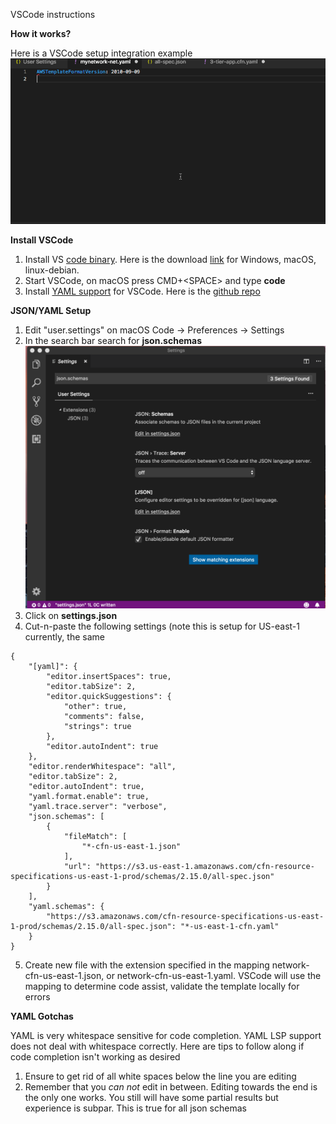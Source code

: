 VSCode instructions 

**How it works?**

Here is a VSCode setup integration example
![VSCode](docs/images/VSCode.gif)

**Install VSCode**

1. Install VS [code binary](https://code.visualstudio.com/). Here is the download [link](https://code.visualstudio.com/Download) for Windows, macOS, linux-debian.
2. Start VSCode, on macOS press CMD+&lt;SPACE&gt; and type __code__
3. Install [YAML support](https://marketplace.visualstudio.com/items?itemName=redhat.vscode-yaml) for VSCode. Here is the [github repo](https://github.com/redhat-developer/vscode-yaml)

**JSON/YAML Setup**

1. Edit "user.settings" on macOS Code -> Preferences -> Settings
2. In the search bar search for __json.schemas__ ![VS-Code-Setup](docs/images/VS-JsonSettings.png)
3. Click on __settings.json__
4. Cut-n-paste the following settings (note this is setup for US-east-1 currently, the same 
```
{
    "[yaml]": {
        "editor.insertSpaces": true,
        "editor.tabSize": 2,
        "editor.quickSuggestions": {
            "other": true,
            "comments": false,
            "strings": true
        },
        "editor.autoIndent": true
    },
    "editor.renderWhitespace": "all",
    "editor.tabSize": 2,
    "editor.autoIndent": true,
    "yaml.format.enable": true,
    "yaml.trace.server": "verbose",
    "json.schemas": [
        {
            "fileMatch": [
                "*-cfn-us-east-1.json"
            ],
            "url": "https://s3.us-east-1.amazonaws.com/cfn-resource-specifications-us-east-1-prod/schemas/2.15.0/all-spec.json"
        }
    ],
    "yaml.schemas": {
        "https://s3.amazonaws.com/cfn-resource-specifications-us-east-1-prod/schemas/2.15.0/all-spec.json": "*-us-east-1-cfn.yaml"
    }
}
```
5. Create new file with the extension specified in the mapping network-cfn-us-east-1.json, or network-cfn-us-east-1.yaml. VSCode will use the mapping to determine code assist, validate the template locally for errors

**YAML Gotchas**

YAML is very whitespace sensitive for code completion. YAML LSP support does not deal with whitespace correctly. Here are tips to follow along if code completion isn't working as desired 

1. Ensure to get rid of all white spaces below the line you are editing 
2. Remember that you _can not_ edit in between. Editing towards the end is the only one works. You still will have some partial results but experience is subpar. This is true for all json schemas
